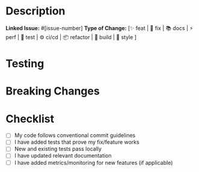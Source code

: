 # Description
<!-- What does this PR do? -->

**Linked Issue:** #[issue-number]
**Type of Change:** [✨ feat | 🐛 fix | 📚 docs | ⚡️ perf | 🧪 test | ⚙️ ci/cd | 📦 refactor | 🚧 build | 💎 style ]

# Testing
<!-- How were these changes tested? -->

# Breaking Changes
<!-- Does this PR introduce breaking changes? If yes, describe the impact and migration steps -->

# Checklist
- [ ] My code follows conventional commit guidelines
- [ ] I have added tests that prove my fix/feature works
- [ ] New and existing tests pass locally
- [ ] I have updated relevant documentation
- [ ] I have added metrics/monitoring for new features (if applicable)
```
